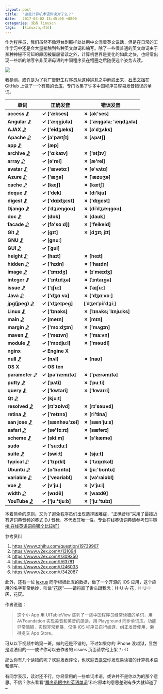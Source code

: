 ```yaml
---
layout: post
title:	"这些计算机术语你读对了么？"
date:	2017-03-02 15:45:00 +0800 
categories:	观点 linuxcn 
tags:	[linuxcn,读音]
---
```



作为程序员，我们虽然不像港台剧那样处处用中文混着英文说话，但是在日常的工作学习中还是会大量接触到各种英文单词和缩写。除了一些很普通的英文单词由于某种神秘不可知的原因被屡屡错读之外，计算机世界是变化的如此之快，也经常出现一些新的缩写令非英语母语的中国程序员在懵圈之后随便选个姿势去读。


![](/Asserts/Images//attachment/album/201703/02/154335utt9mn3it1m3jmzk.jpg)


我猜测，或许是为了将广告野生程序员从这种尴尬之中解脱出来，[石墨文档](https://shimo.im/doc/G3ckHEVF3f4qANHk)在 GitHub 上做了一个有趣的[仓库](https://github.com/shimohq/chinese-programmer-wrong-pronunciation)，专门收集了许多中国程序员容易发音错误的单词。




| 单词 | 正确发音 | 错误发音 |
| --- | --- | --- |
| **access [♪](http://dict.youdao.com/dictvoice?audio=access&type=1)** | **✓ ['ækses]** | **✗ [ək'ses]** |
| **Angular [♪](http://dict.youdao.com/dictvoice?audio=Angular&type=1)** | **✓ ['æŋgjʊlə]** | **✗ ['æŋɡələ; 'æŋdʒʌlə]** |
| **AJAX [♪](http://dict.youdao.com/dictvoice?audio=AJAX&type=1)** | **✓ ['eidʒæks]** | **✗ [ə'dʒʌks]** |
| **Apache [♪](http://dict.youdao.com/dictvoice?audio=Apache&type=1)** | **✓ [ə'pætʃɪ]** | **✗ [ʌpʌtʃ]** |
| **app [♪](http://dict.youdao.com/dictvoice?audio=app&type=1)** | **✓ [æp]** |  |
| **archive [♪](http://dict.youdao.com/dictvoice?audio=archive&type=1)** | **✓ ['ɑːkaɪv]** | **✗ ['ətʃɪv]** |
| **array [♪](http://dict.youdao.com/dictvoice?audio=array&type=1)** | **✓ [ə'rei]** | **✗ [æ'rei]** |
| **avatar [♪](http://dict.youdao.com/dictvoice?audio=avatar&type=1)** | **✓ ['ævətɑː]** | **✗ [ə'vʌtɑ]** |
| **Azure [♪](http://dict.youdao.com/dictvoice?audio=azure&type=1)** | **✓ ['æʒə]** | **✗ [ˈæzʊʒə]** |
| **cache [♪](http://dict.youdao.com/dictvoice?audio=cache&type=1)** | **✓ [kæʃ]** | **✗ [kætʃ]** |
| **deque [♪](http://dict.youdao.com/dictvoice?audio=deque&type=1)** | **✓ ['dek]** | **✗ [di'kju]** |
| **digest [♪](http://dict.youdao.com/dictvoice?audio=digest&type=1)** | **✓ ['dɑɪdʒɛst]** | **✗ ['dɪgɛst]** |
| **Django [♪](http://dict.youdao.com/dictvoice?audio=Django&type=1)** | **✓ [ˈdʒæŋɡoʊ]** | **✗ [diˈdʒæŋɡoʊ]** |
| **doc [♪](http://dict.youdao.com/dictvoice?audio=doc&type=1)** | **✓ [dɒk]** | **✗ [daʊk]** |
| **facade [♪](http://dict.youdao.com/dictvoice?audio=facade&type=1)** | **✓ [fə'sɑːd]]** | **✗ ['feikeid]** |
| **Git [♪](http://dict.youdao.com/dictvoice?audio=git&type=1)** | **✓ [ɡɪt]** | **✗ [dʒɪt; jɪt]** |
| **GNU [♪](http://dict.youdao.com/dictvoice?audio=GNU&type=1)** | **✓ [gnu:]** |  |
| **GUI [♪](http://dict.youdao.com/dictvoice?audio=GUI&type=1)** | **✓ [ˈɡui]** |  |
| **height [♪](http://dict.youdao.com/dictvoice?audio=height&type=1)** | **✓ [haɪt]** | **✗ [heɪt]** |
| **hidden [♪](http://dict.youdao.com/dictvoice?audio=hidden&type=1)** | **✓ ['hɪdn]** | **✗ ['haɪdn]** |
| **image [♪](http://dict.youdao.com/dictvoice?audio=image&type=1)** | **✓ ['ɪmɪdʒ]** | **✗ [ɪ'meɪdʒ]** |
| **integer [♪](http://dict.youdao.com/dictvoice?audio=integer&type=1)** | **✓ ['ɪntɪdʒə]** | **✗ [ˈɪntaɪgə]** |
| **issue [♪](http://dict.youdao.com/dictvoice?audio=issue&type=1)** | **✓ ['ɪʃuː]** | **✗ [ˈaɪʃuː]** |
| **Java [♪](http://dict.youdao.com/dictvoice?audio=java&type=1)** | **✓ ['dʒɑːvə]** | **✗ ['dʒɑːvɑː]** |
| **jpg(jpeg) [♪](http://dict.youdao.com/dictvoice?audio=JPEG&type=1)** | **✓ ['dʒeɪpeɡ]** | **[ˈdʒeɪˈpi:ˈdʒiː]** |
| **Linux [♪](http://dict.youdao.com/dictvoice?audio=linux&type=1)** | **✓ ['lɪnəks]** | **✗ [ˈlɪnʌks; ˈlɪnjuːks]** |
| **main [♪](http://dict.youdao.com/dictvoice?audio=main&type=1)** | **✓ [meɪn]** | **✗ [mɪn]** |
| **margin [♪](http://dict.youdao.com/dictvoice?audio=margin&type=1)** | **✓ ['mɑːdʒɪn]** | **✗ ['mʌgɪn]** |
| **maven [♪](http://dict.youdao.com/dictvoice?audio=maven&type=1)** | **✓ ['meɪvn]** | **✗ ['maːvn]** |
| **module [♪](http://dict.youdao.com/dictvoice?audio=module&type=1)** | **✓ ['mɒdjuːl]** | **✗ ['məʊdl]** |
| **nginx** | **✓ Engine X** |  |
| **null [♪](http://dict.youdao.com/dictvoice?audio=null&type=1)** | **✓ [nʌl]** | **✗ [naʊ]** |
| **OS X** | **✓ OS ten** |  |
| **parameter [♪](http://dict.youdao.com/dictvoice?audio=parameter&type=1)** | **✓ [pə'ræmɪtə]** | **✗ ['pærəmɪtə]** |
| **putty [♪](http://dict.youdao.com/dictvoice?audio=putty&type=1)** | **✓ [ˈpʌti]** | **✗ [ˈpuːti]** |
| **query [♪](http://dict.youdao.com/dictvoice?audio=query&type=1)** | **✓ ['kwɪəri]** | **✗ ['kwaɪri]** |
| **Qt [♪](http://dict.youdao.com/dictvoice?audio=cute&type=1)** | **✓ [kjuːt]** |  |
| **resolved [♪](http://dict.youdao.com/dictvoice?audio=resolved&type=1)** | **✓ [rɪ'zɒlvd]** | **✗ [rɪ'səʊvd]** |
| **retina [♪](http://dict.youdao.com/dictvoice?audio=retina&type=1)** | **✓ ['retɪnə]** | **✗ [ri'tina]** |
| **san jose [♪](http://dict.youdao.com/dictvoice?audio=san%20jose&type=1)** | **✓ [sænhəu'zei]** | **✗ [sæn'ju:s]** |
| **safari [♪](http://dict.youdao.com/dictvoice?audio=safari&type=1)** | **✓ [sə'fɑːrɪ]** | **✗ [sæfərɪ]** |
| **scheme [♪](http://dict.youdao.com/dictvoice?audio=scheme&type=1)** | **✓ [skiːm]** | **✗ [s'kæmə]** |
| **sudo** | **✓ ['suːduː]** |  |
| **suite [♪](http://dict.youdao.com/dictvoice?audio=suite&type=1)** | **✓ [swiːt]** | **✗ [sjuːt]** |
| **typical [♪](http://dict.youdao.com/dictvoice?audio=typical&type=1)** | **✓ ['tɪpɪkl]** | **✗ ['taɪpɪkəl]** |
| **Ubuntu [♪](http://dict.youdao.com/dictvoice?audio=ubuntu&type=1)** | **✓ [ʊ'bʊntʊ]** | **✗ [juː'bʊntʊ]** |
| **variable [♪](http://dict.youdao.com/dictvoice?audio=variable&type=1)** | **✓ ['veəriəbl]** | **✗ [və'raiəbl]** |
| **vue [♪](http://dict.youdao.com/dictvoice?audio=vue&type=1)** | **✓ [v'ju:]** | **✗ [v'ju:i]** |
| **width [♪](http://dict.youdao.com/dictvoice?audio=width&type=1)** | **✓ [wɪdθ]** | **✗ [waɪdθ]** |
| **YouTube [♪](http://dict.youdao.com/dictvoice?audio=youtube&type=1)** | **✓ ['juː'tjuːb]** | **✗ ['juː'tʊbɪ]** |


本着简单的原则，又为了避免程序员们出现选择困难症，“正确音标”采用了最接近有道词典音频的英式 DJ 音标，不代表其唯一性。专业在线英语词典请参考[知乎链接:在线英语词典哪个比较好?](https://www.zhihu.com/question/19707759)


参考资料


1. <https://www.zhihu.com/question/19739907>
2. <https://www.v2ex.com/t/131094>
3. <https://www.v2ex.com/t/309350>
4. <https://www.v2ex.com/t/63781>
5. <https://www.v2ex.com/t/246033>
6. <https://www.v2ex.com/t/342087>


此外，还有一位 [lexrus](https://github.com/lexrus) 同学根据此库的数据，做了一个开源的 iOS 应用，这个应用的名字非常绝妙，叫做“[花灰](https://github.com/lexrus/Huahui)”——请捋直了舌头跟我念：H-U-A-花，H-U-I-灰，花灰。


作者说道：



> 
> 这个小 App 用 UITableView 陈列了一些中国程序员经常读错的单词，用 AVFoundation 实现美音和英音的朗读，用 Playground 同步单词库。功能异常简陋，实现非常粗暴，仅供 iOS 程序员自行编译，纠正发音使用，懒得提交 App Store。
> 
> 
> 


可从以下视频中略窥一斑，做的还是不错的，不过如果你的 iPhone 没越狱，显然是没法用的——或许你可以去作者的 issues 页面请求他上架？:-D







那么你有几个读错的呢？欢迎发表评论，也欢迎去[提交](https://github.com/shimohq/chinese-programmer-wrong-pronunciation)你发现易读错的计算机术语和缩写。


有同学表示，读对还不行，你经常用的一些单词术语，或许并不是你以为的那个意思。不信？你去看看“[程序员眼中的英语单词](/article-6302-1.html)”和它原本的意思差别有多大就知道了~

